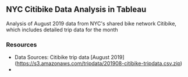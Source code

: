 ## NYC Citibike Data Analysis in Tableau
Analysis of August 2019 data from NYC's shared bike network Citibike, which includes detailed trip data for the month

### Resources
- Data Sources: Citibike trip data [August 2019] (https://s3.amazonaws.com/tripdata/201908-citibike-tripdata.csv.zip)
- 
